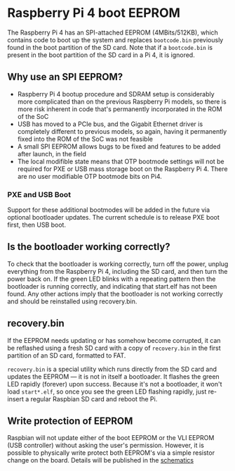 # Raspberry Pi 4 boot EEPROM

The Raspberry Pi 4 has an SPI-attached EEPROM (4MBits/512KB), which contains code to boot up the system and replaces `bootcode.bin` previously found in the boot partition of the SD card. Note that if a `bootcode.bin` is present in the boot partition of the SD card in a Pi 4, it is ignored.

## Why use an SPI EEPROM?

 - Raspberry Pi 4 bootup procedure and SDRAM setup is considerably more complicated than on the previous Raspberry Pi models, so there is more risk inherent in code that's permanently incorporated in the ROM of the SoC
 - USB has moved to a PCIe bus, and the Gigabit Ethernet driver is completely different to previous models, so again, having it permanently fixed into the ROM of the SoC was not feasible
 - A small SPI EEPROM allows bugs to be fixed and features to be added after launch, in the field
 - The local modifible state means that OTP bootmode settings will not be required for PXE or USB mass storage boot on the Raspberry Pi 4. There are no user modifiable OTP bootmode bits on Pi4.

### PXE and USB Boot

Support for these additional bootmodes will be added in the future via optional bootloader updates. The current schedule is to release PXE boot first, then USB boot.

## Is the bootloader working correctly?

To check that the bootloader is working correctly, turn off the power, unplug everything from the Raspberry Pi 4, including the SD card, and then turn the power back on. If the green LED blinks with a repeating pattern then the bootloader is running correctly, and indicating that start.elf has not been found. Any other actions imply that the bootloader is not working correctly and should be reinstalled using recovery.bin.

## recovery.bin

If the EEPROM needs updating or has somehow become corrupted, it can be reflashed using a fresh SD card with a copy of `recovery.bin` in the first partition of an SD card, formatted to FAT.

`recovery.bin` is a special utility which runs directly from the SD card and updates the EEPROM — it is not in itself a bootloader. It flashes the green LED rapidly (forever) upon success. Because it's not a bootloader, it won't load `start*.elf`, so once you see the green LED flashing rapidly, just re-insert a regular Raspbian SD card and reboot the Pi.

## Write protection of EEPROM

Raspbian will not update either of the boot EEPROM or the VLI EEPROM (USB controller) without asking the user's permission. However, it is possible to physically write protect both EEPROM's via a simple resistor change on the board. Details will be published in the [schematics](./schematics/README.md)


